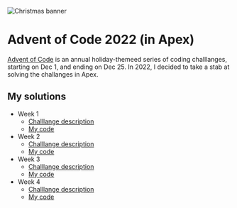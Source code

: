 ![Christmas banner](https://community.alteryx.com/t5/image/serverpage/image-id/269381iE1288FAEB30E4EDA?v=v2)

# Advent of Code 2022 (in Apex)

[Advent of Code](https://adventofcode.com/) is an annual holiday-themeed series of coding challlanges, starting on Dec 1, and ending on Dec 25. In 2022, I decided to take a stab at solving the challanges in Apex.



## My solutions

- Week 1
  - [Challlange description](https://adventofcode.com/2022/day/1)
  - [My code](https://github.com/dylanmorrill/adventOfCode2022__c/blob/master/force-app/main/default/classes/Advent2022_day1.cls)
- Week 2
  - [Challlange description](https://adventofcode.com/2022/day/2)
  - [My code](https://github.com/dylanmorrill/adventOfCode2022__c/blob/master/force-app/main/default/classes/Advent2022_day2.cls)
- Week 3
  - [Challlange description](https://adventofcode.com/2022/day3)
  - [My code](https://github.com/dylanmorrill/adventOfCode2022__c/blob/master/force-app/main/default/classes/Advent2022_day2.cls)
- Week 4
  - [Challlange description](https://adventofcode.com/2022/day/4)
  - [My code](https://github.com/dylanmorrill/adventOfCode2022__c/blob/master/force-app/main/default/classes/Advent2022_day2.cls)
